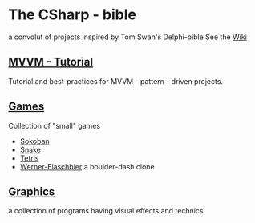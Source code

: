# The CSharp - bible
a convolut of projects inspired by Tom Swan's Delphi-bible
See the [Wiki](/joecare99/CSharp/wiki/CSharpBible)

## [MVVM - Tutorial](MVVM_Tutorial)
Tutorial and best-practices for MVVM - pattern - driven projects.

## [Games](Games) 
Collection of "small" games
- [Sokoban](Games/Sokoban_Base)
- [Snake](Games/Snake_Base)
- [Tetris](Games/Tetris_Base)
- [Werner-Flaschbier](Games/Werner_Flaschbier) a boulder-dash clone

## [Graphics](Graphics)
a collection of programs having visual effects and technics
